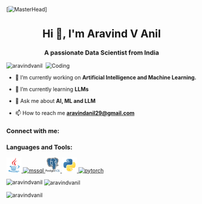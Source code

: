 [![MasterHead](https://user-images.githubusercontent.com/90236635/232446433-d5540fa2-fe28-4bb8-b929-cdb51fe61336.gif)]
<h1 align="center">Hi 👋, I'm Aravind V Anil</h1>
<h3 align="center">A passionate Data Scientist from India</h3>
<img align="right"alt="Coding"width="400"src="https://media2.giphy.com/media/v1.Y2lkPTc5MGI3NjExNTB5b2VuN3Jma3VqNnlyeTVqZjN2ZDh6eXZya25haWh3bDAwNHNtaiZlcD12MV9pbnRlcm5hbF9naWZfYnlfaWQmY3Q9Zw/Xewa8pwHHvzheQFKDD/giphy.webp">

<p align="left"> <img src="https://komarev.com/ghpvc/?username=aravindvanil&label=Profile%20views&color=0e75b6&style=flat" alt="aravindvanil" /> </p>

- 🔭 I’m currently working on **Artificial Intelligence and Machine Learning.**

- 🌱 I’m currently learning **LLMs**

- 💬 Ask me about **AI, ML and LLM**

- 📫 How to reach me **aravindanil29@gmail.com**

<h3 align="left">Connect with me:</h3>
<p align="left">
</p>

<h3 align="left">Languages and Tools:</h3>
<p align="left"> <a href="https://www.java.com" target="_blank" rel="noreferrer"> <img src="https://raw.githubusercontent.com/devicons/devicon/master/icons/java/java-original.svg" alt="java" width="40" height="40"/> </a> <a href="https://www.microsoft.com/en-us/sql-server" target="_blank" rel="noreferrer"> <img src="https://www.svgrepo.com/show/303229/microsoft-sql-server-logo.svg" alt="mssql" width="40" height="40"/> </a> <a href="https://www.postgresql.org" target="_blank" rel="noreferrer"> <img src="https://raw.githubusercontent.com/devicons/devicon/master/icons/postgresql/postgresql-original-wordmark.svg" alt="postgresql" width="40" height="40"/> </a> <a href="https://www.python.org" target="_blank" rel="noreferrer"> <img src="https://raw.githubusercontent.com/devicons/devicon/master/icons/python/python-original.svg" alt="python" width="40" height="40"/> </a> <a href="https://pytorch.org/" target="_blank" rel="noreferrer"> <img src="https://www.vectorlogo.zone/logos/pytorch/pytorch-icon.svg" alt="pytorch" width="40" height="40"/> </a> </p>

<p><img align="left" src="https://github-readme-stats.vercel.app/api/top-langs?username=aravindvanil&show_icons=true&locale=en&layout=compact" alt="aravindvanil" /></p>

<p>&nbsp;<img align="center" src="https://github-readme-stats.vercel.app/api?username=aravindvanil&show_icons=true&locale=en" alt="aravindvanil" /></p>

<p><img align="center" src="https://github-readme-streak-stats.herokuapp.com/?user=aravindvanil&" alt="aravindvanil" /></p>
